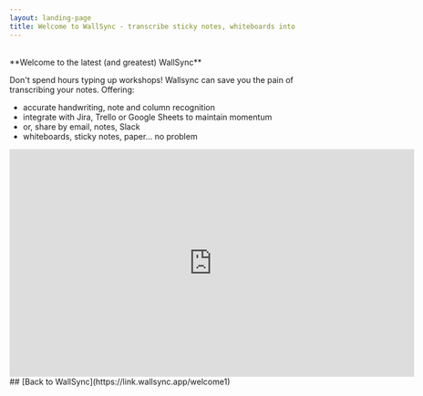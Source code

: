 ```yaml
---
layout: landing-page
title: Welcome to WallSync - transcribe sticky notes, whiteboards into Trello and Jira
---
```

<br />
**Welcome to the latest (and greatest) WallSync**


Don't spend hours typing up workshops! Wallsync can save you the pain of transcribing your notes.  Offering:

 * accurate handwriting, note and column recognition
 * integrate with Jira, Trello or Google Sheets to maintain momentum
 * or, share by email, notes, Slack
 * whiteboards, sticky notes, paper… no problem


<div class="video-responsive">
<iframe width="710" height="399" src="https://www.youtube.com/embed/nq4KSgGWXNw?controls=0&autoplay=1&loop=1&showinfo=0&modestbranding=1&playsinline=01&rel=0" frameborder="0" allow="accelerometer; autoplay; encrypted-media; gyroscope; picture-in-picture" allowfullscreen></iframe>
</div>
## [Back to WallSync](https://link.wallsync.app/welcome1)


